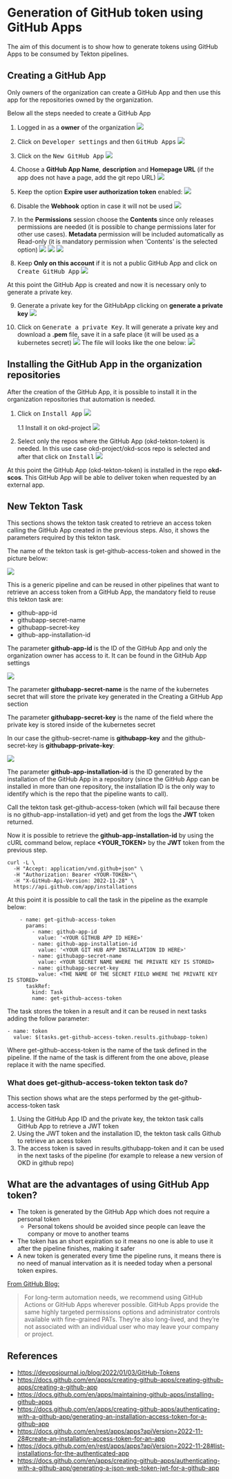 # Generation of GitHub token using GitHub Apps
The aim of this document is to show how to generate tokens using GitHub Apps to be consumed by Tekton pipelines.

## Creating a GitHub App

Only owners of the organization can create a GitHub App and then use this app for the repositories owned by the organization. 

Below all the steps needed to create a GitHub App

1. Logged in as a **owner** of the organization
![](assets/create_1.png)

2. Click on <kbd>Developer settings</kbd> and then <kbd>GitHub Apps</kbd>
![](assets/create_2.png)

3. Click on the <kbd>New GitHub App</kbd>
![](assets/create_3.png)

4. Choose a **GitHub App Name**, **description** and **Homepage URL** (if the app does not have a page, add the git repo URL)
![](assets/create_4.png)

5. Keep the option **Expire user authorization token** enabled:
![](assets/create_5.png)


6. Disable the **Webhook** option in case it will not be used
![](assets/create_6.png)

7. In the **Permissions** session choose the **Contents** since only releases permissions are needed (it is possible to change permissions later for other use cases). **Metadata** permission will be included automatically as Read-only (it is mandatory permission when 'Contents' is the selected option)
![](assets/create_7.png)
![](assets/create_7.1.png)
![](assets/create_7.2.png)

8. Keep **Only on this account** if it is not a public GitHub App and click on <kbd>Create GitHub App</kbd>
![](assets/create_8.png)

At this point the GitHub App is created and now it is necessary only to generate a private key.

9. Generate a private key for the GitHubApp clicking on **generate a private key**
![](assets/create_9.png)

10. Click on <kbd>Generate a private Key</kbd>. It will generate a private key and download a **.pem** file, save it in a safe place (it will be used as a kubernetes secret)
![](assets/create_10.png)
The file will looks like the one below:
![](assets/create_10.1.png)

## Installing the GitHub App in the organization repositories
After the creation of the GitHub App, it is possible to install it in the organization repositories that automation is needed. 

1. Click on <kbd>Install App</kbd>
![](assets/install_1.png)

    1.1 Install it on okd-project
![](assets/install_1.1.png)

2. Select only the repos where the GitHub App (okd-tekton-token) is needed. In this use case okd-project/okd-scos repo is selected and after that click on <kbd>Install</kbd> 
![](assets/install_2.png)


At this point the GitHub App (okd-tekton-token) is installed in the repo **okd-scos**. This GitHub App will be able to deliver token when requested by an external app.

## New Tekton Task
This sections shows the tekton task created to retrieve an access token calling the GitHub App created in the previous steps. Also, it shows the parameters required by this tekton task.

The name of the tekton task is get-github-access-token and showed in the picture below:

![](assets/new_tekton_1.png)

This is a generic pipeline and can be reused in other pipelines that want to retrieve an access token from a GitHub App, the mandatory field to reuse this tekton task are:

- github-app-id
- githubapp-secret-name
- githubapp-secret-key
- github-app-installation-id

The parameter **github-app-id** is the ID of the GitHub App and only the organization owner has access to it. It can be found in the GitHub App settings

![](assets/new_tekton_2.png)

The parameter **githubapp-secret-name** is the name of the kubernetes secret that will store the private key generated in the Creating a GitHub App section

The parameter **githubapp-secret-key** is the name of the field where the private key is stored inside of the kubernetes secret 

In our case the github-secret-name is **githubapp-key** and the github-secret-key is **githubapp-private-key**:

![](assets/new_tekton_3.png)


The parameter **github-app-installation-id** is the ID generated by the installation of the GitHub App in a repository (since the GitHub App can be installed in more than one repository, the installation ID is the only way to identify which is the repo that the pipeline wants to call).

Call the tekton task get-github-access-token (which will fail because there is no github-app-installation-id yet) and get from the logs the **JWT** token returned.
    
Now it is possible to retrieve the **github-app-installation-id** by using the cURL command below, replace **<YOUR_TOKEN>** by the **JWT** token from the previous step.

```
curl -L \
  -H "Accept: application/vnd.github+json" \
  -H "Authorization: Bearer <YOUR-TOKEN>"\
  -H "X-GitHub-Api-Version: 2022-11-28" \
  https://api.github.com/app/installations
```

At this point it is possible to call the task in the pipeline as the example below:

```
    - name: get-github-access-token
      params:
        - name: github-app-id
          value: '<YOUR GITHUB APP ID HERE>'
        - name: github-app-installation-id
          value: '<YOUR GIT HUB APP INSTALLATION ID HERE>'
        - name: githubapp-secret-name
          value: <YOUR SECRET NAME WHERE THE PRIVATE KEY IS STORED>
        - name: githubapp-secret-key
          value: <THE NAME OF THE SECRET FIELD WHERE THE PRIVATE KEY IS STORED>
      taskRef:
        kind: Task
        name: get-github-access-token
```

The task stores the token in a result and it can be reused in next tasks adding the follow parameter:

```
- name: token
  value: $(tasks.get-github-access-token.results.githubapp-token)
```

Where get-github-access-token is the name of the task defined in the pipeline. If the name of the task is different from the one above, please replace it with the name specified.

### What does get-github-access-token tekton task do? 
This section shows what are the steps performed by the get-github-access-token task 

1. Using the GitHub App ID and the private key, the tekton task calls GitHub App to retrieve a JWT token
2. Using the JWT token and the installation ID, the tekton task calls Github to retrieve an acess token
3. The access token is saved in results.githubapp-token and it can be used in the next tasks of the pipeline (for example to release a new version of OKD in github repo)


## What are the advantages of using GitHub App token? 

- The token is generated by the GitHub App which does not require a personal token 
    - Personal tokens should be avoided since people can leave the company or move to another teams
- The token has an short expiration so it means no one is able to use it after the pipeline finishes, making it safer
- A new token is generated every time the pipeline runs, it means there is no need of manual intervation as it is needed today when a personal token expires.

[From GitHub Blog:](https://github.blog/2022-10-18-introducing-fine-grained-personal-access-tokens-for-github/)
> For long-term automation needs, we recommend using GitHub Actions or GitHub Apps wherever possible. GitHub Apps provide the same highly targeted permissions options and administrator controls available with fine-grained PATs. They’re also long-lived, and they’re not associated with an individual user who may leave your company or project.

## References

- https://devopsjournal.io/blog/2022/01/03/GitHub-Tokens
- https://docs.github.com/en/apps/creating-github-apps/creating-github-apps/creating-a-github-app
- https://docs.github.com/en/apps/maintaining-github-apps/installing-github-apps
- https://docs.github.com/en/apps/creating-github-apps/authenticating-with-a-github-app/generating-an-installation-access-token-for-a-github-app
- https://docs.github.com/en/rest/apps/apps?apiVersion=2022-11-28#create-an-installation-access-token-for-an-app
- https://docs.github.com/en/rest/apps/apps?apiVersion=2022-11-28#list-installations-for-the-authenticated-app
- https://docs.github.com/en/apps/creating-github-apps/authenticating-with-a-github-app/generating-a-json-web-token-jwt-for-a-github-app